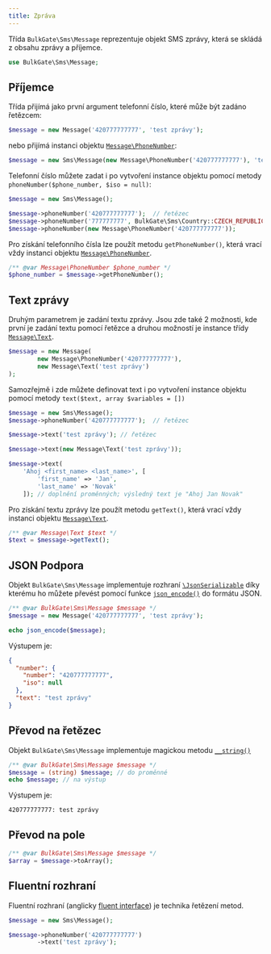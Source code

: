 ```yaml
---
title: Zpráva
---
```


Třída `BulkGate\Sms\Message` reprezentuje objekt SMS zprávy, která se skládá z obsahu zprávy a příjemce.

``` php
use BulkGate\Sms\Message;
```

## Příjemce

Třída přijímá jako první argument telefonní číslo, které může být zadáno řetězcem:

``` php
$message = new Message('420777777777', 'test zprávy');
```

nebo přijímá instanci objektu [`Message\PhoneNumber`](php-sdk-message-phone-number.md):

``` php
$message = new Sms\Message(new Message\PhoneNumber('420777777777'), 'test zprávy');
```

Telefonní číslo můžete zadat i po vytvoření instance objektu pomocí metody `phoneNumber($phone_number, $iso = null)`:

``` php
$message = new Sms\Message();

$message->phoneNumber('420777777777');  // řetězec
$message->phoneNumber('777777777', BulkGate\Sms\Country::CZECH_REPUBLIC);  // Varianta s doplněním mezinárodní telefonní předvolby
$message->phoneNumber(new Message\PhoneNumber('420777777777')); 
```

Pro získání telefonního čísla lze použít metodu `getPhoneNumber()`, která vrací vždy instanci objektu [`Message\PhoneNumber`](php-sdk-message-phone-number.md).

``` php
/** @var Message\PhoneNumber $phone_number */
$phone_number = $message->getPhoneNumber();
```

## Text zprávy

Druhým parametrem je zadání textu zprávy. Jsou zde také 2 možnosti, kde první je zadání textu pomocí řetězce a druhou možností je instance třídy [`Message\Text`](php-sdk-message-text.md).

``` php
$message = new Message(
        new Message\PhoneNumber('420777777777'), 
        new Message\Text('test zprávy')
);
```

Samozřejmě i zde můžete definovat text i po vytvoření instance objektu pomocí metody `text($text, array $variables = [])`

``` php
$message = new Sms\Message();
$message->phoneNumber('420777777777');  // řetězec

$message->text('test zprávy'); // řetězec

$message->text(new Message\Text('test zprávy')); 

$message->text(
    'Ahoj <first_name> <last_name>', [
        'first_name' => 'Jan', 
        'last_name' => 'Novak'
    ]); // doplnění proměnných; výsledný text je "Ahoj Jan Novak"
```

Pro získání textu zprávy lze použít metodu `getText()`, která vrací vždy instanci objektu [`Message\Text`](php-sdk-message-text.md).

``` php
/** @var Message\Text $text */
$text = $message->getText();
```

## JSON Podpora

Objekt `BulkGate\Sms\Message` implementuje rozhraní [`\JsonSerializable`](http://php.net/manual/en/class.jsonserializable.php)  díky kterému ho můžete převést pomocí funkce [`json_encode()`](http://php.net/manual/en/function.json-encode.php) do formátu JSON.

``` php
/** @var BulkGate\Sms\Message $message */
$message = new Message('420777777777', 'test zprávy');

echo json_encode($message);
```

Výstupem je:

``` json
{
  "number": {
    "number": "420777777777",
    "iso": null
  },
  "text": "test zprávy"
}
```

## Převod na řetězec

Objekt `BulkGate\Sms\Message` implementuje magickou metodu [`__string()`](http://php.net/manual/en/language.oop5.magic.php#object.tostring)

``` php
/** @var BulkGate\Sms\Message $message */
$message = (string) $message; // do proměnné
echo $message; // na výstup
```

Výstupem je:

```
420777777777: test zprávy
```

## Převod na pole 

``` php
/** @var BulkGate\Sms\Message $message */
$array = $message->toArray();
```

## Fluentní rozhraní

Fluentní rozhraní (anglicky [fluent interface](https://en.wikipedia.org/wiki/Fluent_interface)) je technika řetězení metod.

``` php
$message = new Sms\Message();

$message->phoneNumber('420777777777')
        ->text('test zprávy');
```
